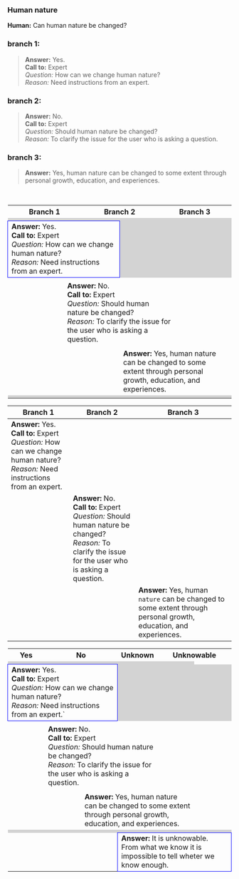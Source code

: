 ### Human nature
**Human:** Can human nature be changed?
### branch 1:
>**Answer:** Yes.</br>
**Call to:** Expert</br>
_Question:_ How can we change human nature?</br>
_Reason:_ Need instructions from an expert.
### branch 2:
>**Answer:** No.<br>
**Call to:** Expert<br>
_Question:_ Should human nature be changed?<br>
_Reason:_ To clarify the issue for the user who is asking a question.<br>
### branch 3:
>**Answer:** Yes, human nature can be changed to some extent through personal growth, education, and experiences.
</br>
<table width="100%">
	<tr>
		<th style="text-align: right; width:25%">Branch 1</th>
		<th colspan="2" style="text-align: center; width: 50%">Branch 2</th>
		<th style="text-align: left; width:25%">Branch 3</th>
 	</tr>
	<tr>
		<td colspan="4" style="background-color: lightgrey; width: 100%"> </td>
	</tr>
 	<tr>
  		<td colspan="2" style="border: 1px solid blue; width: 50%;"><b>Answer:</b> Yes.</br>
<b>Call to:</b> Expert</br>
<i>Question:</i> How can we change human nature?</br>
<i>Reason:</i> Need instructions from an expert.</td>
   		<td style="background-color: lightgrey; width: 25%"> </td>
		<td style="background-color: lightgrey; width: 25%"> </td>
 	</tr>
	<tr>
		<td colspan="4" style="width: 100%"> </td>
	</tr>
	<tr>
  		<td colspan="1" width="25%"></td>
   		<td  colspan="2" style="width: 50%;"><b>Answer:</b> No.<br>
<b>Call to:</b> Expert<br>
<i>Question:</i> Should human nature be changed?<br>
<i>Reason:</i> To clarify the issue for the user who is asking a question.</td>
		<td width="25%"></td>
 	</tr>
	<tr>
		<td colspan="4" style="width: 100%"> </td>
	</tr>
	<tr>
  		<td width="25%"></td>
   		<td width="25%"></td>
		<td colspan="2" style="width: 50%;"><b>Answer:</b> Yes, human nature can be changed to some extent through personal growth, education, and experiences.</td>
 	</tr>
	<tr>
		<td colspan="4" style="background-color: lightgrey; width: 100%"> </td>
	</tr>
</table>

| Branch 1 | Branch 2 | Branch 3|
| --- | --- | --- |
| **Answer:** Yes.</br>**Call to:** Expert</br>_Question:_ How can we change human nature?</br>_Reason:_ Need instructions from an expert. |||
||**Answer:** No.<br>**Call to:** Expert<br>_Question:_ Should human nature be changed?<br>_Reason:_ To clarify the issue for the user who is asking a question.||
|||**Answer:** Yes, human `nature` can be changed to some extent through personal growth, education, and experiences.|

<table width="100%">
	<tr>
		<th colspan="1" style="width: 16.67%">Yes</th>
		<th colspan="2" style="width: 33.33%">No</th>
		<th colspan="1" style="width: 16.67%">Unknown</th>
		<th colspan="2" style="width: 33.33%">Unknowable</th>
 	</tr>
	<tr>
		<td colspan="5" style="background-color: lightgrey; width: 100%"> </td>
	</tr>
 	<tr>
  		<td colspan="3" style="border: 1px solid blue; width: 50%;"><b>Answer:</b> Yes.</br>
<b>Call to:</b> Expert</br>
<i>Question:</i> How can we change human nature?</br>
<i>Reason:</i> Need instructions from an expert.`</td>
   		<td style="background-color: lightgrey; width: 16.67%%"> </td>
		<td style="background-color: lightgrey; width: 16.67%%"> </td>
		<td style="background-color: lightgrey; width: 16.67%%"> </td>
 	</tr>
	<tr>
		<td colspan="6" style="width: 100%"> </td>
	</tr>
	<tr>
  		<td colspan="1" width="16.67%"></td>
   		<td  colspan="3" style="width: 50%;"><b>Answer:</b> No.<br>
<b>Call to:</b> Expert<br>
<i>Question:</i> Should human nature be changed?<br>
<i>Reason:</i> To clarify the issue for the user who is asking a question.</td>
		<td colspan="2" width="33.33%"></td>
 	</tr>
	<tr>
		<td colspan="6" style="width: 100%"> </td>
	</tr>
	<tr>
  		<td colspan="2" width="33.33%"></td>
		<td colspan="3" style="width: 50%;"><b>Answer:</b> Yes, human nature can be changed to some extent through personal growth, education, and experiences.</td>
		<td colspan="1" width="16.67%"></td>
 	</tr>
	<tr>
		<td colspan="6" style="background-color: lightgrey; width: 100%"> </td>
	</tr>
	<tr>
   		<td colspan="1" width: "16.67%"> </td>
		<td colspan="1" width: "16.67%"> </td>
		<td colspan="1" width: "16.67%"> </td>
		<td colspan="3" style="border: 1px solid blue; width: 50%;"><b>Answer:</b> It is unknowable.</br> From what we know it is impossible to tell wheter we know enough.</td>
	</tr>
</table>



